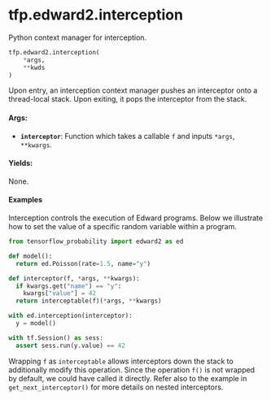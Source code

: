 <div itemscope itemtype="http://developers.google.com/ReferenceObject">
<meta itemprop="name" content="tfp.edward2.interception" />
<meta itemprop="path" content="Stable" />
</div>

# tfp.edward2.interception

Python context manager for interception.

``` python
tfp.edward2.interception(
    *args,
    **kwds
)
```

<!-- Placeholder for "Used in" -->

Upon entry, an interception context manager pushes an interceptor onto a
thread-local stack. Upon exiting, it pops the interceptor from the stack.

#### Args:

* <b>`interceptor`</b>: Function which takes a callable `f` and inputs `*args`,
  `**kwargs`.


#### Yields:
None.


#### Examples

Interception controls the execution of Edward programs. Below we illustrate
how to set the value of a specific random variable within a program.

```python
from tensorflow_probability import edward2 as ed

def model():
  return ed.Poisson(rate=1.5, name="y")

def interceptor(f, *args, **kwargs):
  if kwargs.get("name") == "y":
    kwargs["value"] = 42
  return interceptable(f)(*args, **kwargs)

with ed.interception(interceptor):
  y = model()

with tf.Session() as sess:
  assert sess.run(y.value) == 42
```

Wrapping `f` as `interceptable` allows interceptors down the stack to
additionally modify this operation. Since the operation `f()` is not wrapped
by default, we could have called it directly. Refer also to the example in
`get_next_interceptor()` for more details on nested interceptors.